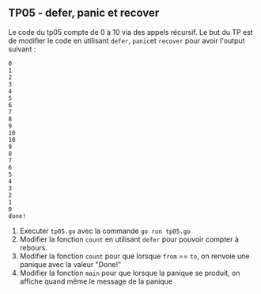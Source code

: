 ## TP05 - defer, panic et recover

Le code du tp05 compte de 0 à 10 via des appels récursif. Le but du TP est
de modifier le code en utilisant `defer`, `panic`et `recover`
pour avoir l'output suivant :

```
0
1
2
3
4
5
6
7
8
9
10
10
9
8
7
6
5
4
3
2
1
0
done!
```

1. Executer `tp05.go` avec la commande `go run tp05.go`
2. Modifier la fonction `count` en utilisant `defer` pour pouvoir compter à rebours.
3. Modifier la fonction `count` pour que lorsque `from` == `to`, on renvoie une panique avec la valeur "Done!"
4. Modifier la fonction `main` pour que lorsque la panique se produit, on affiche quand même le message de la panique

